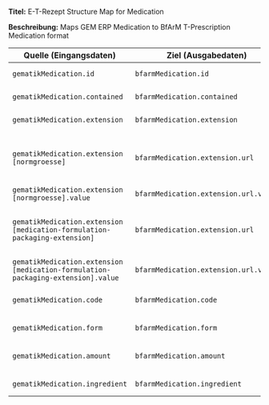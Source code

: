 
**Titel:** E-T-Rezept Structure Map for Medication

**Beschreibung:** Maps GEM ERP Medication to BfArM T-Prescription Medication format

| Quelle (Eingangsdaten) | Ziel (Ausgabedaten) | Transformation & Beschreibung |
|------------------------|---------------------|-------------------------------|
| `gematikMedication.id` | `bfarmMedication.id` | Übernimmt die eindeutige Medication-ID unverändert |
| `gematikMedication.contained` | `bfarmMedication.contained` | Kopiert eingebettete Ressourcen (z.B. referenzierte Medications oder Organizations) |
| `gematikMedication.extension` | `bfarmMedication.extension` | Mappt gematik-spezifische Medication-Extensions zu BfArM-Format |
| `gematikMedication.extension [normgroesse]` | `bfarmMedication.extension.url` | Übernimmt die Normgröße-Extension unverändert (deutsche Packungsgrößenangabe N1, N2, N3)<br>→ setzt URL 'http://fhir.de/StructureDefinition/normgroesse' |
| `gematikMedication.extension [normgroesse].value` | `bfarmMedication.extension.url.value` | Kopiert den Wert der Normgröße-Extension |
| `gematikMedication.extension [medication-formulation-packaging-extension]` | `bfarmMedication.extension.url` | Übernimmt die gematik-Verpackungs-Extension für Formulierungen<br>→ setzt URL 'https://gematik.de/fhir/epa-medication/StructureDefinition/medication-formulation-packaging-extension' |
| `gematikMedication.extension [medication-formulation-packaging-extension].value` | `bfarmMedication.extension.url.value` | Kopiert den Wert der Verpackungs-Extension |
| `gematikMedication.code` | `bfarmMedication.code` | Kopiert den Medikamentencode (PZN oder andere Identifikation) des abgegebenen Arzneimittels |
| `gematikMedication.form` | `bfarmMedication.form` | Übernimmt die Darreichungsform des tatsächlich abgegebenen Arzneimittels |
| `gematikMedication.amount` | `bfarmMedication.amount` | Kopiert die Mengenangaben des abgegebenen Arzneimittels (tatsächlich ausgehändigte Menge) |
| `gematikMedication.ingredient` | `bfarmMedication.ingredient` | Übernimmt Wirkstoffinformationen des abgegebenen Arzneimittels (falls vorhanden) |
